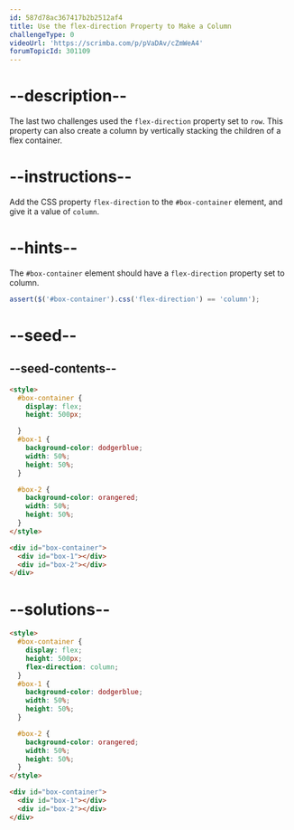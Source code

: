 ```yaml
---
id: 587d78ac367417b2b2512af4
title: Use the flex-direction Property to Make a Column
challengeType: 0
videoUrl: 'https://scrimba.com/p/pVaDAv/cZmWeA4'
forumTopicId: 301109
---
```


# --description--

The last two challenges used the `flex-direction` property set to `row`. This property can also create a column by vertically stacking the children of a flex container.

# --instructions--

Add the CSS property `flex-direction` to the `#box-container` element, and give it a value of `column`.

# --hints--

The `#box-container` element should have a `flex-direction` property set to column.

```js
assert($('#box-container').css('flex-direction') == 'column');
```

# --seed--

## --seed-contents--

```html
<style>
  #box-container {
    display: flex;
    height: 500px;

  }
  #box-1 {
    background-color: dodgerblue;
    width: 50%;
    height: 50%;
  }

  #box-2 {
    background-color: orangered;
    width: 50%;
    height: 50%;
  }
</style>

<div id="box-container">
  <div id="box-1"></div>
  <div id="box-2"></div>
</div>
```

# --solutions--

```html
<style>
  #box-container {
    display: flex;
    height: 500px;
    flex-direction: column;
  }
  #box-1 {
    background-color: dodgerblue;
    width: 50%;
    height: 50%;
  }

  #box-2 {
    background-color: orangered;
    width: 50%;
    height: 50%;
  }
</style>

<div id="box-container">
  <div id="box-1"></div>
  <div id="box-2"></div>
</div>
```
